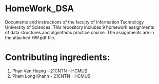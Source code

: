 # HomeWork_DSA
Documents and instructions of the faculty of Information Technology University of Sciences.
This repository includes 9 homework assignments of data structures and algorithms practice course.
The assignments are in the attached HW.pdf file.



# Contributing ingredients:
   1. Phan Van Hoang - 21CNTN - HCMUS
   2. Pham Long Khanh - 21CNTN - HCMUS
